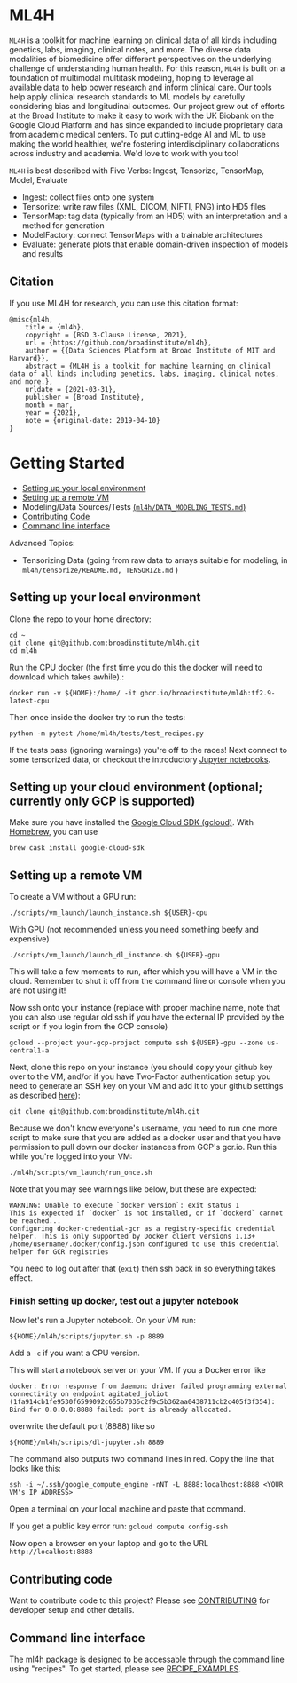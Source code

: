 # ML4H
`ML4H` is a toolkit for machine learning on clinical data of all kinds including genetics, labs, imaging, clinical notes, and more. The diverse data modalities of biomedicine offer different perspectives on the underlying challenge of understanding human health. For this reason, `ML4H` is built on a foundation of multimodal multitask modeling, hoping to leverage all available data to help power research and inform clinical care. Our tools help apply clinical research standards to ML models by carefully considering bias and longitudinal outcomes. Our project grew out of efforts at the Broad Institute to make it easy to work with the UK Biobank on the Google Cloud Platform and has since expanded to include proprietary data from academic medical centers. To put cutting-edge AI and ML to use making the world healthier, we're fostering interdisciplinary collaborations across industry and academia.  We'd love to work with you too!    

`ML4H` is best described with Five Verbs: Ingest, Tensorize, TensorMap, Model, Evaluate
* Ingest: collect files onto one system
* Tensorize: write raw files (XML, DICOM, NIFTI, PNG) into HD5 files
* TensorMap: tag data (typically from an HD5) with an interpretation and a method for generation
* ModelFactory: connect TensorMaps with a trainable architectures
* Evaluate: generate plots that enable domain-driven inspection of models and results

## Citation
If you use ML4H for research, you can use this citation format:
```
@misc{ml4h,
	title = {ml4h},
	copyright = {BSD 3-Clause License, 2021},
	url = {https://github.com/broadinstitute/ml4h},
	author = {{Data Sciences Platform at Broad Institute of MIT and Harvard}},
	abstract = {ML4H is a toolkit for machine learning on clinical data of all kinds including genetics, labs, imaging, clinical notes, and more.},
	urldate = {2021-03-31},
	publisher = {Broad Institute},
	month = mar,
	year = {2021},
	note = {original-date: 2019-04-10}
}
```

# Getting Started
* [Setting up your local environment](#setting-up-your-local-environment)
* [Setting up a remote VM](#setting-up-a-remote-vm)
* Modeling/Data Sources/Tests [(`ml4h/DATA_MODELING_TESTS.md`)](ml4h/DATA_MODELING_TESTS.md)
* [Contributing Code](#contributing-code)
* [Command line interface](#command-line-interface)

Advanced Topics:
* Tensorizing Data (going from raw data to arrays suitable for modeling, in `ml4h/tensorize/README.md, TENSORIZE.md` )

## Setting up your local environment

Clone the repo to your home directory:
```
cd ~
git clone git@github.com:broadinstitute/ml4h.git
cd ml4h
```

Run the CPU docker (the first time you do this the docker will need to download which takes awhile).:
```
docker run -v ${HOME}:/home/ -it ghcr.io/broadinstitute/ml4h:tf2.9-latest-cpu
```

Then once inside the docker try to run the tests:
```
python -m pytest /home/ml4h/tests/test_recipes.py
```
If the tests pass (ignoring warnings) you're off to the races!
Next connect to some tensorized data, or checkout the introductory [Jupyter notebooks](notebooks/).


## Setting up your cloud environment (optional; currently only GCP is supported) 
Make sure you have installed the [Google Cloud SDK (gcloud)](https://cloud.google.com/sdk/docs/downloads-interactive). With [Homebrew](https://brew.sh/), you can use
```
brew cask install google-cloud-sdk
```

## Setting up a remote VM
To create a VM without a GPU run:
```
./scripts/vm_launch/launch_instance.sh ${USER}-cpu
```
With GPU (not recommended unless you need something beefy and expensive)
```
./scripts/vm_launch/launch_dl_instance.sh ${USER}-gpu
```
This will take a few moments to run, after which you will have a VM in the cloud.  Remember to shut it off from the command line or console when you are not using it!  

Now ssh onto your instance (replace with proper machine name, note that you can also use regular old ssh if you have the external IP provided by the script or if you login from the GCP console)
```
gcloud --project your-gcp-project compute ssh ${USER}-gpu --zone us-central1-a
```

Next, clone this repo on your instance (you should copy your github key over to the VM, and/or if you have Two-Factor authentication setup you need to generate an SSH key on your VM and add it to your github settings as described [here](https://help.github.com/articles/generating-a-new-ssh-key-and-adding-it-to-the-ssh-agent/#platform-linux)):
```
git clone git@github.com:broadinstitute/ml4h.git
```

Because we don't know everyone's username, you need to run one more script to make sure that you are added as a docker user and that you have permission to pull down our docker instances from GCP's gcr.io. Run this while you're logged into your VM:
```
./ml4h/scripts/vm_launch/run_once.sh
```

Note that you may see warnings like below, but these are expected:
```
WARNING: Unable to execute `docker version`: exit status 1
This is expected if `docker` is not installed, or if `dockerd` cannot be reached...
Configuring docker-credential-gcr as a registry-specific credential helper. This is only supported by Docker client versions 1.13+
/home/username/.docker/config.json configured to use this credential helper for GCR registries
```

You need to log out after that (`exit`) then ssh back in so everything takes effect.


### Finish setting up docker, test out a jupyter notebook
Now let's run a Jupyter notebook.  On your VM run:

```
${HOME}/ml4h/scripts/jupyter.sh -p 8889
```
Add a ```-c``` if you want a CPU version.

This will start a notebook server on your VM. If you a Docker error like
```
docker: Error response from daemon: driver failed programming external connectivity on endpoint agitated_joliot (1fa914cb1fe9530f6599092c655b7036c2f9c5b362aa0438711cb2c405f3f354): Bind for 0.0.0.0:8888 failed: port is already allocated.
```
overwrite the default port (8888) like so
```
${HOME}/ml4h/scripts/dl-jupyter.sh 8889
```
The command also outputs two command lines in red.
Copy the line that looks like this:
```
ssh -i ~/.ssh/google_compute_engine -nNT -L 8888:localhost:8888 <YOUR VM's IP ADDRESS>
```
Open a terminal on your local machine and paste that command.  

If you get a public key error run: `gcloud compute config-ssh`

Now open a browser on your laptop and go to the URL `http://localhost:8888`

## Contributing code

Want to contribute code to this project? Please see [CONTRIBUTING](./CONTRIBUTING.md) for developer setup and other details.

## Command line interface
The ml4h package is designed to be accessable through the command line using "recipes".
To get started, please see [RECIPE_EXAMPLES](./RECIPE_EXAMPLES.md).
